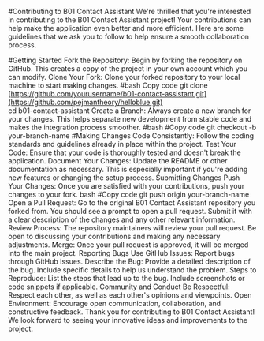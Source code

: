 #Contributing to B01 Contact Assistant
We're thrilled that you're interested in contributing to the B01 Contact Assistant project! Your contributions can help make the application even better and more efficient. Here are some guidelines that we ask you to follow to help ensure a smooth collaboration process.

#Getting Started
Fork the Repository: Begin by forking the repository on GitHub. This creates a copy of the project in your own account which you can modify.
Clone Your Fork: Clone your forked repository to your local machine to start making changes.
#bash
Copy code
git clone [https://github.com/yourusername/b01-contact-assistant.git](https://github.com/pejmantheory/helloblue.git)  
cd b01-contact-assistant
Create a Branch: Always create a new branch for your changes. This helps separate new development from stable code and makes the integration process smoother.
#bash
#Copy code
git checkout -b your-branch-name
#Making Changes
Code Consistently: Follow the coding standards and guidelines already in place within the project.
Test Your Code: Ensure that your code is thoroughly tested and doesn't break the application.
Document Your Changes: Update the README or other documentation as necessary. This is especially important if you're adding new features or changing the setup process.
Submitting Changes
Push Your Changes: Once you are satisfied with your contributions, push your changes to your fork.
bash
#Copy code
git push origin your-branch-name
Open a Pull Request: Go to the original B01 Contact Assistant repository you forked from. You should see a prompt to open a pull request. Submit it with a clear description of the changes and any other relevant information.
Review Process: The repository maintainers will review your pull request. Be open to discussing your contributions and making any necessary adjustments.
Merge: Once your pull request is approved, it will be merged into the main project.
Reporting Bugs
Use GitHub Issues: Report bugs through GitHub Issues.
Describe the Bug: Provide a detailed description of the bug. Include specific details to help us understand the problem.
Steps to Reproduce: List the steps that lead up to the bug. Include screenshots or code snippets if applicable.
Community and Conduct
Be Respectful: Respect each other, as well as each other's opinions and viewpoints.
Open Environment: Encourage open communication, collaboration, and constructive feedback.
Thank you for contributing to B01 Contact Assistant! We look forward to seeing your innovative ideas and improvements to the project.
